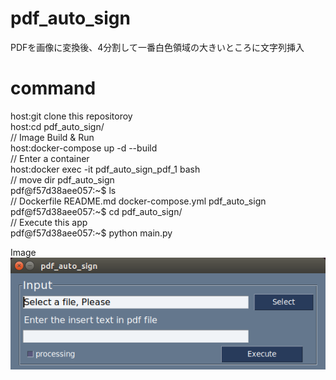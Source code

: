 # pdf_auto_sign
PDFを画像に変換後、4分割して一番白色領域の大きいところに文字列挿入

# command
host:git clone this repositoroy  
host:cd pdf_auto_sign/  
// Image Build & Run  
host:docker-compose up -d --build  
// Enter a container  
host:docker exec -it pdf_auto_sign_pdf_1 bash  
// move dir pdf_auto_sign  
pdf@f57d38aee057:~$ ls  
// Dockerfile  README.md  docker-compose.yml  pdf_auto_sign  
pdf@f57d38aee057:~$ cd pdf_auto_sign/  
// Execute this app  
pdf@f57d38aee057:~$ python main.py  

Image  
![App Image](images/app.png)
